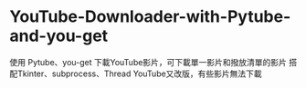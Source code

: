 # YouTube-Downloader-with-Pytube-and-you-get

使用 Pytube、you-get 下載YouTube影片，可下載單一影片和撥放清單的影片
搭配Tkinter、subprocess、Thread
YouTube又改版，有些影片無法下載

